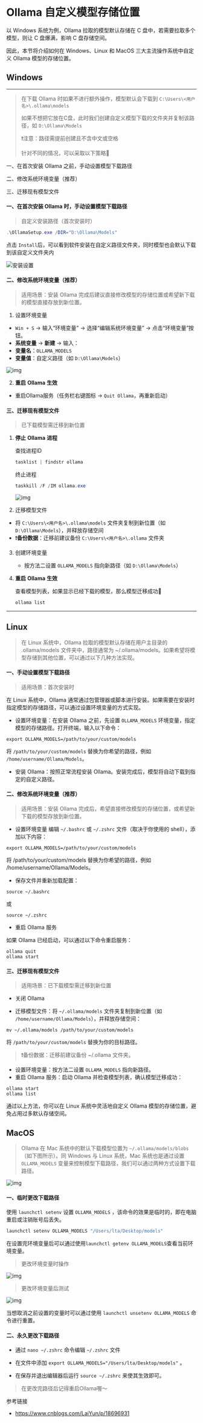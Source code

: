 # Ollama 自定义模型存储位置

以 Windows 系统为例，Ollama 拉取的模型默认存储在 C 盘中，若需要拉取多个模型，则让 C 盘爆满，影响 C 盘存储空间。

因此，本节将介绍如何在 Windows、Linux 和 MacOS 三大主流操作系统中自定义 Ollama 模型的存储位置。

## Windows

---

> 在下载 Ollama 时如果不进行额外操作，模型默认会下载到 `C:\Users\<用户名>\.ollama\models`
>
> 如果不想把它放在C盘，此时我们创建自定义模型下载的文件夹并复制该路径，如 `D:\Ollama\Models`
>
> ❗注意：路径需提前创建且不含中文或空格
>
> 针对不同的情况，可以采取以下策略👀

一、在首次安装 Ollama 之前，手动设置模型下载路径

二、修改系统环境变量（推荐）

三、迁移现有模型文件

#### **一、在首次安装 Ollama 时，手动设置模型下载路径**

> 自定义安装路径（首次安装时）

```powershell
.\OllamaSetup.exe /DIR="D:\Ollama\Models"
```

点击 `Install`后，可以看到软件安装在自定义路径文件夹，同时模型也会默认下载到该自定义文件夹内

![安装设置](../images/C3-2-1.png)

#### **二、修改系统环境变量（推荐）**

> 适用场景：安装 Ollama 完成后建议直接修改模型的存储位置或希望新下载的模型直接存放到新位置。

1. 设置环境变量

- `Win + S` → 输入“环境变量” → 选择“编辑系统环境变量” → 点击“环境变量”按钮。
- **系统变量** → **新建** → 输入：
- **变量名**：`OLLAMA_MODELS`
- **变量值**：自定义路径（如 `D:\Ollama\Models`）

![img](../images/C3-2-2.png)

2. **重启** **Ollama** **生效**

- 重启Ollama服务（任务栏右键图标 → `Quit Ollama`，再重新启动）

#### **三、迁移现有模型文件**

> 已下载模型需迁移到新位置

1. **停止** **Ollama** **进程**

   查找进程ID

   ```powershell
   tasklist | findstr ollama
   ```

   终止进程

   ```powershell
   taskkill /F /IM ollama.exe
   ```

   ![img](../images/C3-2-3.png)
   
3. 迁移模型文件

- 将 `C:\Users\<用户名>\.ollama\models` 文件夹复制到新位置（如 `D:\Ollama\Models`），并释放存储空间
- ❗**备份数据**：迁移前建议备份 `C:\Users\<用户名>\.ollama` 文件夹

3. 创建环境变量

   - 按方法二设置 `OLLAMA_MODELS` 指向新路径（如 `D:\Ollama\Models`）
   
4. **重启** **Ollama** **生效**

   查看模型列表，如果显示已经下载的模型，那么模型迁移成功🎉

    ```powershell
    ollama list
    ```

---

## Linux

>在 Linux 系统中，Ollama 拉取的模型默认存储在用户主目录的 .ollama/models 文件夹中，路径通常为 ~/.ollama/models。如果希望将模型存储到其他位置，可以通过以下几种方法实现。

#### 一、手动设置模型下载路径

> 适用场景：首次安装时

在 Linux 系统中，Ollama 通常通过包管理器或脚本进行安装。如果需要在安装时指定模型的存储路径，可以通过设置环境变量的方式实现。
* 设置环境变量：在安装 Ollama 之前，先设置 `OLLAMA_MODELS` 环境变量，指定模型的存储路径。打开终端，输入以下命令：
```
export OLLAMA_MODELS=/path/to/your/custom/models
```
将 `/path/to/your/custom/models` 替换为你希望的路径，例如 `/home/username/Ollama/Models`。
* 安装 Ollama：按照正常流程安装 Ollama。安装完成后，模型将自动下载到指定的自定义路径。

#### 二、修改系统环境变量（推荐）

> 适用场景：安装 Ollama 完成后，希望直接修改模型的存储位置，或希望新下载的模型存放到新位置。
* 设置环境变量
编辑 `~/.bashrc` 或 `~/.zshrc` 文件（取决于你使用的 shell），添加以下内容：
```
export OLLAMA_MODELS=/path/to/your/custom/models
```
将 /path/to/your/custom/models 替换为你希望的路径，例如 /home/username/Ollama/Models。
* 保存文件并重新加载配置：

```
source ~/.bashrc
```

或

```
source ~/.zshrc
```

* 重启 Ollama 服务

如果 Ollama 已经启动，可以通过以下命令重启服务：

```
ollama quit
ollama start
```

#### 三、迁移现有模型文件

> 适用场景：已下载模型需迁移到新位置

* 关闭 Ollama 

* 迁移模型文件：将 `~/.ollama/models` 文件夹复制到新位置（如 `/home/username/Ollama/Models`），并释放存储空间：

```
mv ~/.ollama/models /path/to/your/custom/models
```

将 `/path/to/your/custom/models` 替换为你的目标路径。

>❗备份数据：迁移前建议备份 ~/.ollama 文件夹。

* 设置环境变量：按方法二设置 `OLLAMA_MODELS` 指向新路径。
* 重启 Ollama 服务：启动 Ollama 并检查模型列表，确认模型迁移成功：

```
ollama start
ollama list
```

通过以上方法，你可以在 Linux 系统中灵活地自定义 Ollama 模型的存储位置，避免占用过多默认存储空间。


## MacOS

> Ollama 在 Mac 系统中的默认下载模型位置为 `~/.ollama/models/blobs` （如下图所示）。同 Windows 与 Linux 系统，Mac 系统也是通过设置 `OLLAMA_MODELS` 变量来控制模型下载路径，我们可以通过两种方式设置下载路径。

![img](../images/C3-2-4.png)

#### 一、临时更改下载路径

使用 `launchctl setenv` 设置 `OLLAMA_MODELS` ，该命令的效果是临时的，即在电脑重启或注销账号后丢失。

```bash
launchctl setenv OLLAMA_MODELS "/Users/lta/Desktop/models"
```

在设置完环境变量后可以通过使用`launchctl getenv OLLAMA_MODELS`查看当前环境变量。

> 更改环境变量时操作

![img](../images/C3-2-5.png)

> 更改环境变量后测试

![img](../images/C3-2-6.png)

当想取消之前设置的变量时可以通过使用 `launchctl unsetenv OLLAMA_MODELS` 命令进行重置。

#### 二、永久更改下载路径

* 通过 `nano ~/.zshrc` 命令编辑 `~/.zshrc` 文件

* 在文件中添加 `export OLLAMA_MODELS="/Users/lta/Desktop/models"` 。
  
* 在保存并退出编辑器后运行 `source ~/.zshrc` 来使其生效即可。

> 在更改完路径后记得重启Ollama喔～

参考链接

- https://www.cnblogs.com/LaiYun/p/18696931
